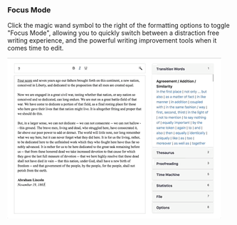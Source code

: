 ### Focus Mode

Click the magic wand symbol to the right of the formatting options to toggle "Focus Mode", allowing you to quickly switch between a distraction free writing experience, and the powerful writing improvement tools when it comes time to edit.

![](/assets/focus-mode.gif)